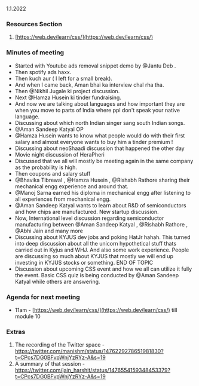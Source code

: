 1.1.2022
### Resources Section
1. [https://web.dev/learn/css/](https://web.dev/learn/css/)


### Minutes of meeting
- Started with Youtube ads removal snippet demo by @Jantu Deb .
- Then spotify ads haxx.
- Then kuch aur ( I left for a small break).
- And when I came back, Aman bhai ka interview chal rha tha.
- Then @Nikhil Jugale ki project discussion.
- Next @Hamza Husein ki tinder fundraising.
- And now we are talking about languages and how important they are when you move to parts of India where ppl don't speak your native language.
- Discussing about which north Indian singer sang south Indian songs.
- @Aman Sandeep Katyal  OP
- @Hamza Husein wants to know what people would do with their first salary and almost everyone wants to buy him a tinder premium !
- Discussing about neoShaadi discussion that happened the other day
- Movie night discussion of HeraPheri
- Discussed that we all will mostly be meeting again in the same company as the probability is high. 
- Then coupons and salary stuff
- @Bhavika Tibrewal , @Hamza Husein , @Rishabh Rathore  sharing their mechanical engg experience and around that.
- @Manoj Sarna earned his diploma in mechanical engg after listening to all experiences from mechanical engg.
- @Aman Sandeep Katyal wants to learn about R&D of semiconductors and how chips are manufactured. New startup discussion.
- Now, International level discussion regarding semiconductor manufacturing between @Aman Sandeep Katyal , @Rishabh Rathore , @Abhi Jain  and many more
- Discussing about KYJUS dev jobs and poking HatJr hahah. This turned into deep discussion about all the unicorn hypothetical stuff thats carried out in Kyjus and WHJ. And also some work experience.
People are discussing so much about KYJUS that mostly we will end up investing in KYJUS stocks or something. END OF TOPIC
- Discussion about upcoming CSS event and how we all can utilize it fully the event. Basic CSS quiz is being conducted by @Aman Sandeep Katyal  while others are answering. 

### Agenda for next meeting
- 11am - [https://web.dev/learn/css/](https://web.dev/learn/css/) till module 10

### Extras
1. The recording of the Twitter space - https://twitter.com/manishm/status/1476229278651981830?t=CPcs7DG0BFvpWnjYzRYz-A&s=19
2. A summary of that session -  https://twitter.com/jain_harshit/status/1476554159348453379?t=CPcs7DG0BFvpWnjYzRYz-A&s=19
